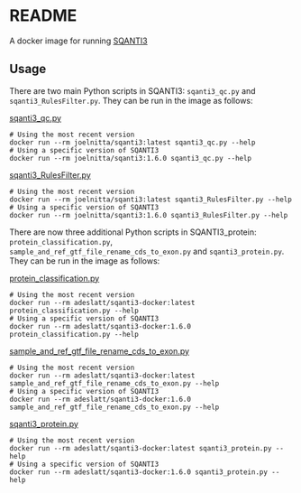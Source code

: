 # README

A docker image for running [SQANTI3](https://github.com/ConesaLab/SQANTI3)

## Usage

There are two main Python scripts in SQANTI3: `sqanti3_qc.py` and `sqanti3_RulesFilter.py`. They can be run in the image as follows:

[sqanti3_qc.py](https://github.com/ConesaLab/SQANTI3#running-sqanti3-quality-control-script)

```
# Using the most recent version
docker run --rm joelnitta/sqanti3:latest sqanti3_qc.py --help
# Using a specific version of SQANTI3
docker run --rm joelnitta/sqanti3:1.6.0 sqanti3_qc.py --help
```

[sqanti3_RulesFilter.py](https://github.com/ConesaLab/SQANTI3#filtering-isoforms-using-sqanti3-output-and-a-pre-defined-rules)

```
# Using the most recent version
docker run --rm joelnitta/sqanti3:latest sqanti3_RulesFilter.py --help
# Using a specific version of SQANTI3
docker run --rm joelnitta/sqanti3:1.6.0 sqanti3_RulesFilter.py --help
```

There are now three additional Python scripts in SQANTI3_protein: `protein_classification.py`, `sample_and_ref_gtf_file_rename_cds_to_exon.py` and `sqanti3_protein.py`. They can be run in the image as follows:

[protein_classification.py](https://github.com/ConesaLab/SQANTI3#filtering-isoforms-using-sqanti3-output-and-a-pre-defined-rules)

```
# Using the most recent version
docker run --rm adeslatt/sqanti3-docker:latest protein_classification.py --help
# Using a specific version of SQANTI3
docker run --rm adeslatt/sqanti3-docker:1.6.0 protein_classification.py --help
```
[sample_and_ref_gtf_file_rename_cds_to_exon.py](https://github.com/ConesaLab/SQANTI3#filtering-isoforms-using-sqanti3-output-and-a-pre-defined-rules)

```
# Using the most recent version
docker run --rm adeslatt/sqanti3-docker:latest sample_and_ref_gtf_file_rename_cds_to_exon.py --help
# Using a specific version of SQANTI3
docker run --rm adeslatt/sqanti3-docker:1.6.0 sample_and_ref_gtf_file_rename_cds_to_exon.py --help
```
[sqanti3_protein.py](https://github.com/ConesaLab/SQANTI3#filtering-isoforms-using-sqanti3-output-and-a-pre-defined-rules)

```
# Using the most recent version
docker run --rm adeslatt/sqanti3-docker:latest sqanti3_protein.py --help
# Using a specific version of SQANTI3
docker run --rm adeslatt/sqanti3-docker:1.6.0 sqanti3_protein.py --help
```
